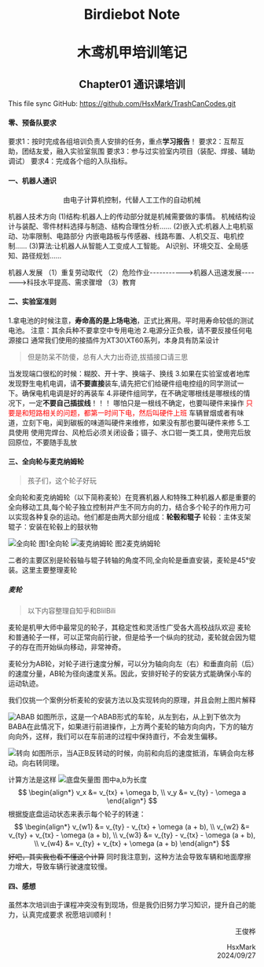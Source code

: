 # <center>Birdiebot Note
# <center>木鸢机甲培训笔记
## <center>Chapter01 通识课培训
This file sync GitHub:
https://github.com/HsxMark/TrashCanCodes.git
#### 零、预备队要求
要求1：按时完成各组培训负责人安排的任务，重点**学习报告**！
要求2：互帮互助，团结友爱，融入实验室氛围
要求3：参与过实验室内项目（装配、焊接、辅助调试）
要求4：完成各个组的入队指标。
#### 一、机器人通识
<center>由电子计算机控制，代替人工工作的自动机械</center>

机器人技术方向
(1)结构:机器人上的传动部分就是机械需要做的事情。
机械结构设计与装配、零件材料选择与制造、结构合理性分析……
(2)嵌入式:机器人上电机驱动、功率限制、电路部分
内嵌电路板与传感器、线路布置、人机交互、电机控制……
(3)算法:让机器人从智能人工变成人工智能。
AI识别、环境交互、全局感知、路径规划……

机器人发展
（1）重复劳动取代
（2）危险作业----------->机器人迅速发展------->科技水平提高、需求骤增
（3）教育

#### 二、实验室准则
1.拿电池的时候注意，**寿命高的是上场电池**，正式比赛用。平时用寿命较低的测试电池。
注意：其余兵种不要拿空中专用电池
2.电源分正负极，请不要反接任何电源接口
通常我们使用的接插件为XT30\XT60系列，本身具有防呆设计
>但是防呆不防傻，总有人大力出奇迹,拔插接口请三思

当发现端口很松的时候：糊胶、开十字、换端子、换线
3.如果在实验室或者地库发现野生电机电调，请**不要直接**装车,请先把它们给硬件组电控组的同学测试一下。确保电机电调是好的再装车
4.非硬件组同学，在不确定哪根线是哪根线的情况下，一定**不要自己插拔线**！！！
哪怕只是一根线不确定，也要叫硬件来操作
<font color=red>只要是和短路相关的问题，都第一时间下电，然后叫硬件上班</font>
车辆冒烟或者有味道，立刻下电，闻到碳板的味道叫硬件来维修，如果没有那也要叫硬件来修
5.工具使用
使用完焊台、风枪后必须关闭设备；镊子、水口钳一类工具，使用完后放回原位，不要随手乱放

#### 三、全向轮与麦克纳姆轮
>孩子们，这个轮子好玩

全向轮和麦克纳姆轮（以下简称麦轮）在竞赛机器人和特殊工种机器人都是重要的全向移动工具,每个轮子独立控制并产生不同方向的力，结合多个轮子的作用力可以实现各种复杂的运动。他们都是由两大部分组成：**轮毂和辊子**
轮毂：主体支架
辊子：安装在轮毂上的鼓状物

![全向轮](全向轮.png)
图1全向轮
![麦克纳姆轮](麦克纳姆轮.png)
图2麦克纳姆轮

二者的主要区别是轮毂轴与辊子转轴的角度不同,全向轮是垂直安装，麦轮是45°安装。这里主要整理麦轮
##### 麦轮
>以下内容整理自知乎和BlilBili

麦轮是机甲大师中最常见的轮子，其稳定性和灵活性广受各大高校战队欢迎
麦轮和普通轮子一样，可以正常向前行驶，但是给予一个纵向的扰动，麦轮就会因为辊子的存在而开始纵向移动，非常神奇。

麦轮分为AB轮，对轮子进行速度分解，可以分为轴向向左（右）和垂直向前（后）的速度分量，AB轮为径向速度关系。因此，安排好轮子的安装方式能确保小车的运动轨迹。

我们仅挑一个案例分析麦轮的安装方法以及实现转向的原理，并且会附上图片解释

![ABAB](ABAB麦轮.png)
如图所示，这是一个ABAB形式的车轮，从左到右，从上到下依次为BABA在此情况下，如果进行前进操作，上方两个麦轮的轴方向向内，下方的轴方向向外，这样，我们可以在车前进的过程中保持直行，不会发生偏移。

![转向](横向转.png)
如图所示，当A正B反转动的时候，向前和向后的速度抵消，车辆会向左移动。向右转同理。

计算方法是这样
![底盘矢量图](底盘速度矢量分析.png)
图中a,b为长度
$$
\begin{align*}
v_x &= v_{tx} + \omega b, \\
v_y &= v_{ty} - \omega a
\end{align*}
$$
根据旋底盘运动状态来表示每个轮子的转速：
$$
\begin{align*}
v_{w1} &= v_{ty} - v_{tx} + \omega (a + b), \\
v_{w2} &= v_{ty} + v_{tx} - \omega (a + b), \\
v_{w3} &= v_{ty} - v_{tx} - \omega (a + b), \\
v_{w4} &= v_{ty} + v_{tx} + \omega (a + b)
\end{align*}
$$
~~好吧，其实我也看不懂这个计算~~
同时我注意到，这种方法会导致车辆和地面摩擦力增大，导致车辆行驶速度较慢。
#### 四、感想
虽然本次培训由于课程冲突没有到现场，但是我仍旧努力学习知识，提升自己的能力，认真完成要求
祝愿培训顺利！

<div style="text-align: right;">
王俊桦  

HsxMark  
2024/09/27  
</div>


